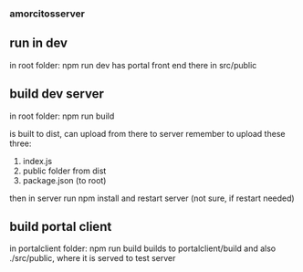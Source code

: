 ### amorcitosserver

## run in dev

in root folder:
npm run dev
has portal front end there in src/public

## build dev server

in root folder:
npm run build

is built to dist, can upload from there to server
remember to upload these three:
1. index.js
2. public folder from dist
3. package.json (to root)

then in server run npm install and restart server (not sure, if restart needed)

## build portal client

in portalclient folder: npm run build
builds to portalclient/build and also ./src/public, where it is served to test server